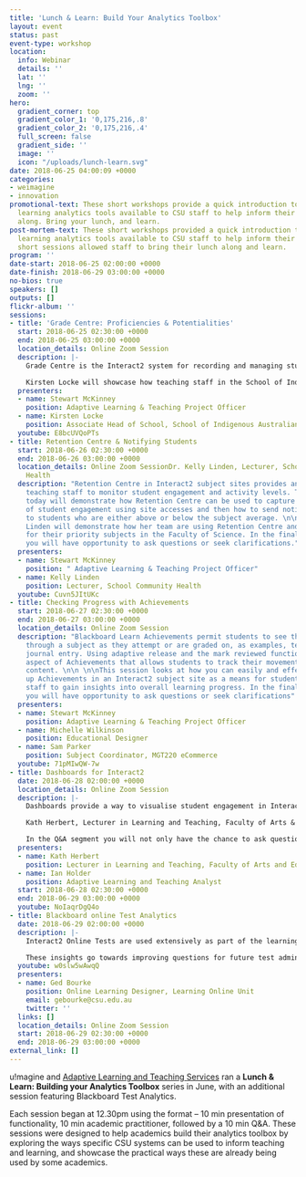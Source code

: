 ```yaml
---
title: 'Lunch & Learn: Build Your Analytics Toolbox'
layout: event
status: past
event-type: workshop
location:
  info: Webinar
  details: ''
  lat: ''
  lng: ''
  zoom: ''
hero:
  gradient_corner: top
  gradient_color_1: '0,175,216,.8'
  gradient_color_2: '0,175,216,.4'
  full_screen: false
  gradient_side: ''
  image: ''
  icon: "/uploads/lunch-learn.svg"
date: 2018-06-25 04:00:09 +0000
categories:
- weimagine
- innovation
promotional-text: These short workshops provide a quick introduction to some of the
  learning analytics tools available to CSU staff to help inform their teaching. Come
  along. Bring your lunch, and learn.
post-mortem-text: These short workshops provided a quick introduction to some of the
  learning analytics tools available to CSU staff to help inform their teaching. These
  short sessions allowed staff to bring their lunch along and learn.
program: ''
date-start: 2018-06-25 02:00:00 +0000
date-finish: 2018-06-29 03:00:00 +0000
no-bios: true
speakers: []
outputs: []
flickr-album: ''
sessions:
- title: 'Grade Centre: Proficiencies & Potentialities'
  start: 2018-06-25 02:30:00 +0000
  end: 2018-06-25 03:00:00 +0000
  location_details: Online Zoom Session
  description: |-
    Grade Centre is the Interact2 system for recording and managing students' marks for assessments and their final grades. What is not often realised is that, through its potential for analytics reporting, Grade Centre is much more than just an administrative area. The session will show how Grade Centre data flow through to trigger Retention Centre alert rules and are employed in two of the Site Analytics integrated reports.

    Kirsten Locke will showcase how teaching staff in the School of Indigenous Australian Studies are using Grade Centre more dynamically in their practice, with an aim towards gaining better insights into student engagement and performance using analytics. In the final Q&A segment you will have opportunity to ask questions or seek clarifications.
  presenters:
  - name: Stewart McKinney
    position: Adaptive Learning & Teaching Project Officer
  - name: Kirsten Locke
    position: Associate Head of School, School of Indigenous Australian Studies
  youtube: E8bcUVQoPTs
- title: Retention Centre & Notifying Students
  start: 2018-06-26 02:30:00 +0000
  end: 2018-06-26 03:00:00 +0000
  location_details: Online Zoom SessionDr. Kelly Linden, Lecturer, School Community
    Health
  description: "Retention Centre in Interact2 subject sites provides an easy way for
    teaching staff to monitor student engagement and activity levels. The session
    today will demonstrate how Retention Centre can be used to capture the picture
    of student engagement using site accesses and then how to send notification ‘nudges’
    to students who are either above or below the subject average. \n\n \n\nKelly
    Linden will demonstrate how her team are using Retention Centre and notifications
    for their priority subjects in the Faculty of Science. In the final Q&A segment
    you will have opportunity to ask questions or seek clarifications."
  presenters:
  - name: Stewart McKinney
    position: " Adaptive Learning & Teaching Project Officer"
  - name: Kelly Linden
    position: Lecturer, School Community Health
  youtube: Cuvn5JItUKc
- title: Checking Progress with Achievements
  start: 2018-06-27 02:30:00 +0000
  end: 2018-06-27 03:00:00 +0000
  location_details: Online Zoom Session
  description: "Blackboard Learn Achievements permit students to see their progress
    through a subject as they attempt or are graded on, as examples, tests or a reflective
    journal entry. Using adaptive release and the mark reviewed function is an additional
    aspect of Achievements that allows students to track their movement through learning
    content. \n\n \n\nThis session looks at how you can easily and effectively set
    up Achievements in an Interact2 subject site as a means for students and teaching
    staff to gain insights into overall learning progress. In the final Q&A segment
    you will have opportunity to ask questions or seek clarifications"
  presenters:
  - name: Stewart McKinney
    position: Adaptive Learning & Teaching Project Officer
  - name: Michelle Wilkinson
    position: Educational Designer
  - name: Sam Parker
    position: Subject Coordinator, MGT220 eCommerce
  youtube: 71pMIwQW-7w
- title: Dashboards for Interact2
  date: 2018-06-28 02:00:00 +0000
  location_details: Online Zoom Session
  description: |-
    Dashboards provide a way to visualise student engagement in Interact2 subject sites. Hear about the development of a dashboard for the Lecturers in Learning and Teaching, Faculty of Arts & Education, and how it can be used to determine how student engagement relates to the design of subject sites.

    Kath Herbert, Lecturer in Learning and Teaching, Faculty of Arts & Education, will describe how she uses the dashboard to talk to academics about i2 site engagement and i2 site design.

    In the Q&A segment you will not only have the chance to ask questions of Ian and Kath, but you can suggest your own visualisations or data you’d like to see to help examine and improve your teaching and your students’ learning.
  presenters:
  - name: Kath Herbert
    position: Lecturer in Learning and Teaching, Faculty of Arts and Education
  - name: Ian Holder
    position: Adaptive Learning and Teaching Analyst
  start: 2018-06-28 02:30:00 +0000
  end: 2018-06-29 03:00:00 +0000
  youtube: NoIaqrDgQ4o
- title: Blackboard online Test Analytics
  date: 2018-06-29 02:00:00 +0000
  description: |-
    Interact2 Online Tests are used extensively as part of the learning design for many subjects to measure student knowledge and gauge progress. The effectiveness of online tests can be checked by using Item Analysis. Item Analysis provides statistics on overall individual performances and test performance. This data helps you recognise questions that might be poor discriminators of student performance.

    These insights go towards improving questions for future test administrations and can provide the basis for supplementary or developmental content.
  youtube: w0slw5wAwqQ
  presenters:
  - name: Ged Bourke
    position: Online Learning Designer, Learning Online Unit
    email: gebourke@csu.edu.au
    twitter: ''
  links: []
  location_details: Online Zoom Session
  start: 2018-06-29 02:30:00 +0000
  end: 2018-06-29 03:00:00 +0000
external_link: []
---
```

u!magine and [Adaptive Learning and Teaching Services](http://www.csu.edu.au/division/learning-and-teaching/home/analytics-and-evaluations) ran a **Lunch & Learn: Building your Analytics Toolbox** series in June, with an additional session featuring Blackboard Test Analytics.

Each session began at 12.30pm using the format – 10 min presentation of functionality, 10 min academic practitioner, followed by a 10 min Q&A. These sessions were designed to help academics build their analytics toolbox by exploring the ways specific CSU systems can be used to inform teaching and learning, and showcase the practical ways these are already being used by some academics.
